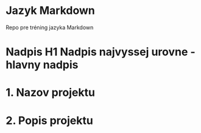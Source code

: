 # Jazyk Markdown
Repo pre tréning jazyka Markdown

# Nadpis H1 Nadpis najvyssej urovne - hlavny nadpis

# 1. Nazov projektu

# 2. Popis projektu
